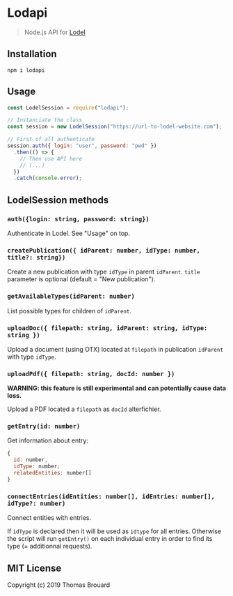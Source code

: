 # Lodapi

> Node.js API for [Lodel](https://github.com/OpenEdition/lodel/)

## Installation

```
npm i lodapi
```

## Usage

```javascript
const LodelSession = require("lodapi");

// Instanciate the class
const session = new LodelSession("https://url-to-lodel-website.com");

// First of all authenticate
session.auth({ login: "user", password: "pwd" })
  .then(() => {
    // Then use API here
    // (...)
  })
  .catch(console.error);
```


## LodelSession methods

### `auth({login: string, password: string})`

Authenticate in Lodel. See "Usage" on top.

### `createPublication({ idParent: number, idType: number, title?: string})`

Create a new publication with type `idType` in parent `idParent`. `title` parameter is optional (default = "New publication").

### `getAvailableTypes(idParent: number)`

List possible types for children of `idParent`.

### `uploadDoc({ filepath: string, idParent: string, idType: string })`

Upload a document (using OTX) located at `filepath` in publication `idParent` with type `idType`.

### `uploadPdf({ filepath: string, docId: number })`

**WARNING: this feature is still experimental and can potentially cause data loss.**

Upload a PDF located a `filepath` as `docId` alterfichier.

### `getEntry(id: number)`

Get information about entry:

```javascript
{
  id: number,
  idType: number;
  relatedEntities: number[]
}
```

### `connectEntries(idEntities: number[], idEntries: number[], idType?: number)`

Connect entities with entries. 

If `idType` is declared then it will be used as `idtype` for all entries. Otherwise the script will run `getEntry()` on each individual entry in order to find its type (= additionnal requests).

## MIT License

Copyright (c) 2019 Thomas Brouard

